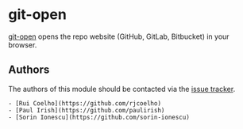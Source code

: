 git-open
====

[git-open][1] opens the repo website (GitHub, GitLab, Bitbucket) in your browser.

Authors
-------

The authors of this module should be contacted via the [issue tracker][2].

    - [Rui Coelho](https://github.com/rjcoelho)
    - [Paul Irish](https://github.com/paulirish)
    - [Sorin Ionescu](https://github.com/sorin-ionescu)

 [1]: https://github.com/paulirish/git-open
 [2]: https://github.com/sorin-ionescu/prezto/issues


